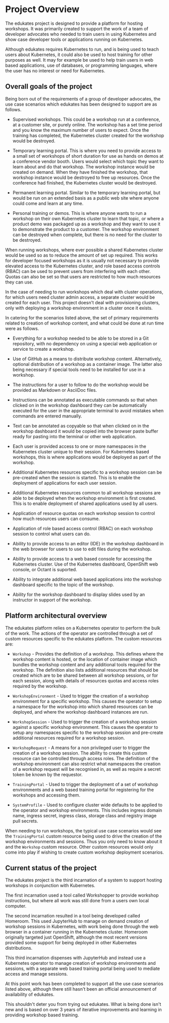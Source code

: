 Project Overview
================

The edukates project is designed to provide a platform for hosting workshops. It was primarily created to support the work of a team of developer advocates who needed to train users in using Kubernetes and show case developer tools or applications running on Kubernetes.

Although edukates requires Kubernetes to run, and is being used to teach users about Kubernetes, it could also be used to host training for other purposes as well. It may for example be used to help train users in web based applications, use of databases, or programming languages, where the user has no interest or need for Kubernetes.

Overall goals of the project
----------------------------

Being born out of the requirements of a group of developer advocates, the use case scenarios which edukates has been designed to support are as follows.

* Supervised workshops. This could be a workshop run at a conference, at a customer site, or purely online. The workshop has a set time period and you know the maximum number of users to expect. Once the training has completed, the Kubernetes cluster created for the workshop would be destroyed.

* Temporary learning portal. This is where you need to provide access to a small set of workshops of short duration for use as hands on demos at a conference vendor booth. Users would select which topic they want to learn about and do that workshop. The workshop instance would be created on demand. When they have finished the workshop, that workshop instance would be destroyed to free up resources. Once the conference had finished, the Kubernetes cluster would be destroyed.

* Permanent learning portal. Similar to the temporary learning portal, but would be run on an extended basis as a public web site where anyone could come and learn at any time.

* Personal training or demos. This is where anyone wants to run a workshop on their own Kubernetes cluster to learn that topic, or where a product demo was packaged up as a workshop and they want to use it to demonstrate the product to a customer. The workshop environment can be destroyed when complete, but there is no need for the cluster to be destroyed.

When running workshops, where ever possible a shared Kubernetes cluster would be used so as to reduce the amount of set up required. This works for developer focused workshops as it is usually not necessary to provide elevated access to the Kubernetes cluster, and role based access controls (RBAC) can be used to prevent users from interfering with each other. Quotas can also be set so that users are restricted to how much resources they can use.

In the case of needing to run workshops which deal with cluster operations, for which users need cluster admin access, a separate cluster would be created for each user. This project doesn't deal with provisioning clusters, only with deploying a workshop environment in a cluster once it exists.

In catering for the scenarios listed above, the set of primary requirements related to creation of workshop content, and what could be done at run time were as follows.

* Everything for a workshop needed to be able to be stored in a Git repository, with no dependency on using a special web application or service to create a workshop.

* Use of GitHub as a means to distribute workshop content. Alternatively, optional distribution of a workshop as a container image. The latter also being necessary if special tools need to be installed for use in a workshop.

* The instructions for a user to follow to do the workshop would be provided as Markdown or AsciiDoc files.

* Instructions can be annotated as executable commands so that when clicked on in the workshop dashboard they can be automatically executed for the user in the appropriate terminal to avoid mistakes when commands are entered manually.

* Text can be annotated as copyable so that when clicked on in the workshop dashboard it would be copied into the browser paste buffer ready for pasting into the terminal or other web application.

* Each user is provided access to one or more namespaces in the Kubernetes cluster unique to their session. For Kubernetes based workshops, this is where applications would be deployed as part of the workshop.

* Additional Kubernetes resources specific to a workshop session can be pre-created when the session is started. This is to enable the deployment of applications for each user session.

* Additional Kubernetes resources common to all workshop sessions are able to be deployed when the workshop environment is first created. This is to enable deployment of shared applications used by all users.

* Application of resource quotas on each workshop session to control how much resources users can consume.

* Application of role based access control (RBAC) on each workshop session to control what users can do.

* Ability to provide access to an editor (IDE) in the workshop dashboard in the web browser for users to use to edit files during the workshop.

* Ability to provide access to a web based console for accessing the Kubernetes cluster. Use of the Kubernetes dashboard, OpenShift web console, or Octant is suported.

* Ability to integrate additional web based applications into the workshop dashboard specific to the topic of the workshop.

* Ability for the workshop dashboard to display slides used by an instructor in support of the workshop.

Platform architectural overview
-------------------------------

The edukates platform relies on a Kubernetes operator to perform the bulk of the work. The actions of the operator are controlled through a set of custom resources specific to the edukates platform. The custom resources are:

* ``Workshop`` - Provides the definition of a workshop. This defines where the workshop content is hosted, or the location of container image which bundles the workshop content and any additional tools required for the workshop. The definition also lists additional resources that should be created which are to be shared between all workshop sessions, or for each session, along with details of resources quotas and access roles required by the workshop.

* ``WorkshopEnvironment`` - Used to trigger the creation of a workshop environment for a specific workshop. This causes the operator to setup a namespace for the workshop into which shared resources can be deployed, and where the workshop dashboard instances are run.

* ``WorkshopSession`` - Used to trigger the creation of a workshop session against a specific workshop environment. This causes the operator to setup any namespaces specific to the workshop session and pre-create additional resources required for a workshop session.

* ``WorkshopRequest`` - A means for a non privileged user to trigger the creation of a workshop session. The ability to create this custom resource can be controlled through access roles. The definition of the workshop environment can also restrict what namespaces the creation of a workshop request will be recognised in, as well as require a secret token be known by the requestor.

* ``TrainingPortal`` - Used to trigger the deployment of a set of workshop environments and a web based training portal for registering for the workshops and accessing them.

* ``SystemProfile`` - Used to configure cluster wide defaults to be applied to the operator and workshop environments. This includes ingress domain name, ingress secret, ingress class, storage class and registry image pull secrets.

When needing to run workshops, the typical use case scenarios would see the ``TrainingPortal`` custom resource being used to drive the creation of the workshop environments and sessions. Thus you only need to know about it and the ``Workshop`` custom resource. Other custom resources would only come into play if wishing to create custom workshop deployment scenarios.

Current status of the project
-----------------------------

The edukates project is the third incarnation of a system to support hosting workshops in conjunction with Kubernetes.

The first incarnation used a tool called Workshopper to provide workshop instructions, but where all work was still done from a users own local computer.

The second incarnation resulted in a tool being developed called Homeroom. This used JupyterHub to manage on demand creation of workshop sessions in Kubernetes, with work being done through the web browser in a container running in the Kubernetes cluster. Homeroom originally targeted just OpenShift, although the most recent versions provided some support for being deployed in other Kubernetes distributions.

This third incarnation dispenses with JupyterHub and instead use a Kubernetes operator to manage creation of workshop environments and sessions, with a separate web based training portal being used to mediate access and manage sessions.

At this point work has been completed to support all the use case scenarios listed above, although there still hasn't been an official announcement of availability of edukates.

This shouldn't deter you from trying out edukates. What is being done isn't new and is based on over 3 years of iterative improvements and learning in providing workshop based training.
